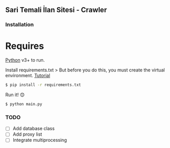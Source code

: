 ##  Sari Temali İlan Sitesi - Crawler
### Installation

# Requires 
[Python](https://www.python.org/) v3+ to run.

Install requirements.txt
	> But before you do this, you must create the virtual environment. [Tutorial](https://uoa-eresearch.github.io/eresearch-cookbook/recipe/2014/11/26/python-virtual-env/)
```sh
$ pip install -r requirements.txt
```
Run it! :blush:
```sh
$ python main.py
```
### TODO
- [ ] Add database class
- [ ] Add proxy list
- [ ] Integrate multiprocessing
